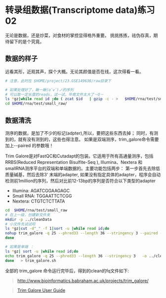 # 转录组数据(Transcriptome data)练习02

无论是数据，还是炒菜，对食材的掌控显得格外重要。
挑挑拣拣，祛伪存真，期待留下的是个究竟。



## 数据的样子
远看其形，近观其声，探个大概。无论其颜值是否在线，这次得看一看。

```bash
# 注意，此时在 $HOME/project/23.GSE149638/raw目录下

# 如果处理好了，瞅一瞅(oﾟvﾟ)ノ的序列
# 可以取一定长度的reads，试一试，毕竟文件太大了－O－
ls *gz|while read id ;do ( zcat $id   | gzip -c - >   $HOME/rna/test/small_raw/$id  );done 
cd $HOME/rna/test/small_raw/
```

## 数据清洗
测序的数据，是加了不少的标记(adpter),所以，要把这些东西去掉；
同时，有测到的，就有没有测到的，这些也得注意。
如果是双端测序，trim_galore命令需要加上--paired 的参数哦！

Trim Galore是对FastQC和Cutadapt的包装。它适用于所有高通量测序，包括RRBS(Reduced Representation Bisulfite-Seq ), Illumina、Nextera 和smallRNA测序平台的双端和单端数据的。主要功能包括两步：
第一步首先去除低质量碱基，然后去除3' 末端的adapter, 如果没有指定具体的adapter，程序会自动检测前1million的序列，然后对比前12-13bp的序列是否符合以下类型的adapter
- Illumina: AGATCGGAAGAGC
- Small RNA: TGGAATTCTCGG
- Nextera: CTGTCTCTTATA


```bash
cd  $HOME/rna/test/small_raw 
# 在上一级，创建新文件夹
mkdir -p ../cleanData  
# 小文件先试试呗
ls *gz|cut -d"_" -f 1|sort -u |while read id;do
nohup trim_galore -q 25 --phred33 --length 36 --stringency 3 --paired -o ../cleanData   ${id}*.gz & 
done 
```

```bash
# 如果是单端 ： 
ls *gz| sort -u |while read id;do
echo trim_galore -q 25 --phred33 --length 36 --stringency 3   -o ../cleanData   ${id} 
done   > trim_galore.sh 
```

全部的 trim_galore 命令运行完毕后，得到的clean的fq文件如下:



>http://www.bioinformatics.babraham.ac.uk/projects/trim_galore/

>[Trim Galore User Guide](13_datatransform.mdhttps://github.com/FelixKrueger/TrimGalore/blob/master/Docs/Trim_Galore_User_Guide.md)
